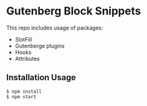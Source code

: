 # Gutenberg Block Snippets
This repo includes usage of packages:
- SlotFill
- Gutenberge plugins
- Hooks
- Attributes 
## Installation Usage
```
$ npm install
$ npm start

